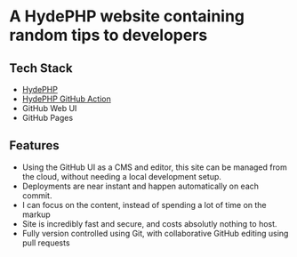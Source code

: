 # A HydePHP website containing random tips to developers

## Tech Stack

- [HydePHP](https://github.com/hydephp/hyde)
- [HydePHP GitHub Action](https://github.com/hydephp/action)
- GitHub Web UI
- GitHub Pages

## Features

- Using the GitHub UI as a CMS and editor, this site can be managed from the cloud, without needing a local development setup.
- Deployments are near instant and happen automatically on each commit.
- I can focus on the content, instead of spending a lot of time on the markup
- Site is incredibly fast and secure, and costs absolutly nothing to host.
- Fully version controlled using Git, with collaborative GitHub editing using pull requests
